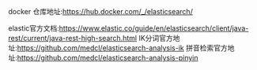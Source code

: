 docker 仓库地址:https://hub.docker.com/_/elasticsearch/

elastic官方文档:https://www.elastic.co/guide/en/elasticsearch/client/java-rest/current/java-rest-high-search.html
IK分词官方地址:https://github.com/medcl/elasticsearch-analysis-ik
拼音检索官方地址:https://github.com/medcl/elasticsearch-analysis-pinyin
